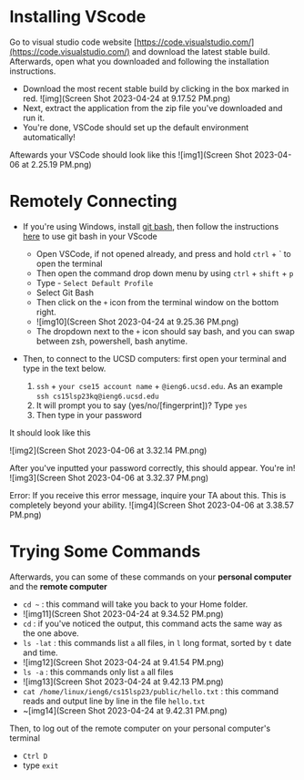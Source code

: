 # Installing VScode
Go to visual studio code website [https://code.visualstudio.com/](https://code.visualstudio.com/) and download the latest stable build. Afterwards, open what 
you downloaded and following the installation instructions. 

* Download the most recent stable build by clicking in the box marked in red.
![img](Screen Shot 2023-04-24 at 9.17.52 PM.png)
* Next, extract the application from the zip file you've downloaded and run it.
* You're done, VSCode should set up the default environment automatically!

Aftewards your VSCode should look like this 
![img1](Screen Shot 2023-04-06 at 2.25.19 PM.png)

# Remotely Connecting

* If you're using Windows, install [git bash](https://gitforwindows.org/), then follow the instructions [here](https://stackoverflow.com/questions/42606837/how-do-i-use-bash-on-windows-from-the-visual-studio-code-integrated-terminal/50527994#50527994) to use git bash in your VScode
  * Open VSCode, if not opened already, and press and hold `ctrl` + ` to open the terminal
  * Then open the command drop down menu by using `ctrl` + `shift` + `p`
  * Type - `Select Default Profile`
  * Select Git Bash
  * Then click on the `+` icon from the terminal window on the bottom right.
  * ![img10](Screen Shot 2023-04-24 at 9.25.36 PM.png)
  * The dropdown next to the `+` icon should say bash, and you can swap between zsh, powershell, bash anytime.


* Then, to connect to the UCSD computers: first open your terminal and type in the text below.
  1. `ssh` + `your cse15 account name` + `@ieng6.ucsd.edu`. As an example `ssh cs15lsp23kq@ieng6.ucsd.edu` 
  2. It will prompt you to say (yes/no/[fingerprint])? Type `yes`
  3. Then type in your password

It should look like this

![img2](Screen Shot 2023-04-06 at 3.32.14 PM.png)

After you've inputted your password correctly, this should appear. You're in!
![img3](Screen Shot 2023-04-06 at 3.32.37 PM.png)

Error:
If you receive this error message, inquire your TA about this. This is completely beyond your ability.
![img4](Screen Shot 2023-04-06 at 3.38.57 PM.png)


# Trying Some Commands

Afterwards, you can some of these commands on your **personal computer** and the **remote computer**

* `cd ~` : this command will take you back to your Home folder.
* ![img11](Screen Shot 2023-04-24 at 9.34.52 PM.png)
* `cd` : if you've noticed the output, this command acts the same way as the one above.
* `ls -lat` : this commands list `a` all files, in `l` long format, sorted by `t` date and time.
* ![img12](Screen Shot 2023-04-24 at 9.41.54 PM.png)
* `ls -a` : this commands only list `a` all files
* ![img13](Screen Shot 2023-04-24 at 9.42.13 PM.png)
* `cat /home/linux/ieng6/cs15lsp23/public/hello.txt` : this command reads and output line by line in the file `hello.txt`
* ~[img14](Screen Shot 2023-04-24 at 9.42.31 PM.png)
  
Then, to log out of the remote computer on your personal computer's terminal
  
* `Ctrl D`
* type `exit`
